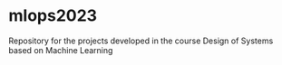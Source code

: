# mlops2023
Repository for the projects developed in the course Design of Systems based on Machine Learning
